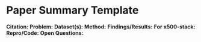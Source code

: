 # Paper Summary Template

**Citation:**
**Problem:**
**Dataset(s):**
**Method:**
**Findings/Results:**
**For x500-stack:**
**Repro/Code:**
**Open Questions:**
